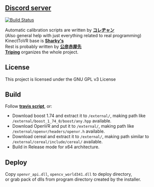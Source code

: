 ## __**[Discord server](https://discord.gg/YBQCRDG)**__

[![Build Status](https://travis-ci.com/KimihikoAkayasaki/KinectToVR.svg?branch=master)](https://travis-ci.com/KimihikoAkayasaki/KinectToVR)

Automatic calibration scripts are written by **[コレヂャン](https://github.com/korejan)**<br>
(Also general help with just everything related to real programming)<br>
KinectToVR base is **[Sharky's](https://github.com/sharkyh20/)**<br>
Rest is probably written by **[公彦赤屋先](https://github.com/KimihikoAkayasaki)**<br>
**[Triping](https://github.com/TripingPC)** organizes the whole project.<br>

## License
This project is licensed under the GNU GPL v3 License 

## Build
Follow **[travis script](https://github.com/KimihikoAkayasaki/KinectToVR/blob/master/.travis.yml)**, or:<br>

- Download boost 1.74 and extract it to ```/external/```, making path like ```/external/boost_1_74_0/boost/any.hpp``` available.<br>
- Download OpenVR and put it to ```/external/```, making path like ```/external/openvr/headers/openvr.h``` available.<br>
- Download cereal and extract it to ```/external/```, making path similar to ```/external/cereal/include/cereal/``` available.<br>
- Build in Release mode for x64 architecture.

## Deploy
Copy ```openvr_api.dll```, ```opencv_world341.dll``` to deploy directory,<br>
or grab pack of dlls from program directory created by the installer.
